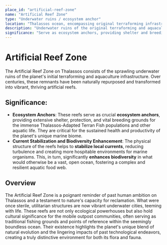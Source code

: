 ```yaml
---
place_id: "artificial-reef-zone"
name: "Artificial Reef Zone"
type: "Underwater ruins / ecosystem anchor"
location: "Thalassos ocean, encompassing original terraforming infrastructure"
description: "Underwater ruins of the original terraforming and aquaculture infrastructure, now transformed into sprawling artificial reefs."
significance: "Serve as ecosystem anchors, providing shelter and breeding grounds for fish. Stabilize local currents and enhance biodiversity in an otherwise open ocean."
---
```


# Artificial Reef Zone

The Artificial Reef Zone on Thalassos consists of the sprawling underwater ruins of the planet's initial terraforming and aquaculture infrastructure. Over centuries, these remnants have been naturally repurposed and transformed into vibrant, thriving artificial reefs.

## Significance:

- **Ecosystem Anchors**: These reefs serve as crucial **ecosystem anchors**, providing extensive shelter, protection, and vital breeding grounds for the immense Thalassos-Adapted Terran Fish populations and other aquatic life. They are critical for the sustained health and productivity of the planet's unique marine biome.
- **Current Stabilization and Biodiversity Enhancement**: The physical structure of the reefs helps to **stabilize local currents**, reducing turbulence and creating more hospitable environments for marine organisms. This, in turn, significantly **enhances biodiversity** in what would otherwise be a vast, open ocean, fostering a complex and resilient aquatic food web.

## Overview

The Artificial Reef Zone is a poignant reminder of past human ambition on Thalassos and a testament to nature's capacity for reclamation. What were once sterile, utilitarian structures are now vibrant underwater cities, teeming with life. These reefs are not only ecological powerhouses but also hold cultural significance for the mobile outpost communities, often serving as traditional fishing grounds and points of reference within the seemingly boundless ocean. Their existence highlights the planet's unique blend of natural evolution and the lingering impacts of past technological endeavors, creating a truly distinctive environment for both its flora and fauna. 